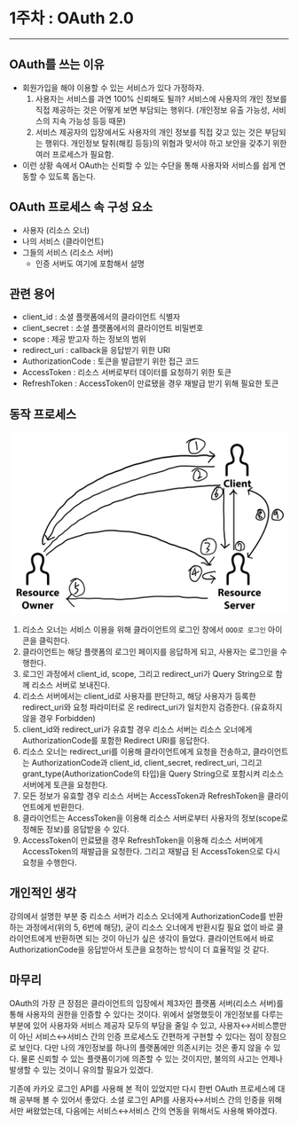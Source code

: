 # 1주차 : OAuth 2.0

---

## OAuth를 쓰는 이유

- 회원가입을 해야 이용할 수 있는 서비스가 있다 가정하자.
    1. 사용자는 서비스를 과연 100% 신뢰해도 될까? 서비스에 사용자의 개인 정보를 직접 제공하는 것은 어떻게 보면 부담되는 행위다. (개인정보 유출 가능성, 서비스의 지속 가능성 등등 때문)
    2. 서비스 제공자의 입장에서도 사용자의 개인 정보를 직접 갖고 있는 것은 부담되는 행위다. 개인정보 탈취(해킹 등등)의 위협과 맞서야 하고 보안을 갖추기 위한 여러 프로세스가 필요함.
- 이런 상황 속에서 OAuth는 신뢰할 수 있는 수단을 통해 사용자와 서비스를 쉽게 연동할 수 있도록 돕는다.

## OAuth 프로세스 속 구성 요소

- 사용자 (리소스 오너)
- 나의 서비스 (클라이언트)
- 그들의 서비스 (리소스 서버)
    - 인증 서버도 여기에 포함해서 설명

## 관련 용어

- client_id : 소셜 플랫폼에서의 클라이언트 식별자
- client_secret : 소셜 플랫폼에서의 클라이언트 비밀번호
- scope :  제공 받고자 하는 정보의 범위
- redirect_uri : callback을 응답받기 위한 URI
- AuthorizationCode : 토큰을 발급받기 위한 접근 코드
- AccessToken : 리소스 서버로부터 데이터를 요청하기 위한 토큰
- RefreshToken : AccessToken이 만료됐을 경우 재발급 받기 위해 필요한 토큰

## 동작 프로세스

![week1.jpeg](./images/week1.jpeg)

1. 리소스 오너는 서비스 이용을 위해 클라이언트의 로그인 창에서 `OOO로 로그인` 아이콘을 클릭한다.
2. 클라이언트는 해당 플랫폼의 로그인 페이지를 응답하게 되고, 사용자는 로그인을 수행한다.
3. 로그인 과정에서 client_id, scope, 그리고 redirect_uri가 Query String으로 함께 리소스 서버로 보내진다.
4. 리소스 서버에서는 client_id로 사용자를 판단하고, 해당 사용자가 등록한 redirect_uri와 요청 파라미터로 온 redirect_uri가 일치한지 검증한다. (유효하지 않을 경우 Forbidden)
5. client_id와 redirect_uri가 유효할 경우 리소스 서버는 리소스 오너에게 AuthorizationCode를 포함한 Redirect URI를 응답한다.
6. 리소스 오너는 redirect_uri를 이용해 클라이언트에게 요청을 전송하고, 클라이언트는 AuthorizationCode과 client_id, client_secret, redirect_uri, 그리고 grant_type(AuthorizationCode의 타입)을 Query String으로 포함시켜 리소스 서버에게 토큰을 요청한다.
7. 모든 정보가 유효할 경우 리소스 서버는 AccessToken과 RefreshToken을 클라이언트에게 반환한다.
8. 클라이언트는 AccessToken을 이용해 리소스 서버로부터 사용자의 정보(scope로 정해둔 정보)를 응답받을 수 있다.
9. AccessToken이 만료됐을 경우 RefreshToken을 이용해 리소스 서버에게 AccessToken의 재발급을 요청한다. 그리고 재발급 된 AccessToken으로 다시 요청을 수행한다.

## 개인적인 생각

강의에서 설명한 부분 중 리소스 서버가 리소스 오너에게 AuthorizationCode를 반환하는 과정에서(위의 5, 6번에 해당), 굳이 리소스 오너에게 반환시킬 필요 없이 바로 클라이언트에게 반환하면 되는 것이 아닌가 싶은 생각이 들었다. 클라이언트에서 바로 AuthorizationCode을 응답받아서 토큰을 요청하는 방식이 더 효율적일 것 같다.

## 마무리

OAuth의 가장 큰 장점은 클라이언트의 입장에서 제3자인 플랫폼 서버(리소스 서버)를 통해 사용자의 권한을 인증할 수 있다는 것이다. 위에서 설명했듯이 개인정보를 다루는 부분에 있어 사용자와 서비스 제공자 모두의 부담을 줄일 수 있고, 사용자↔서비스뿐만이 아닌 서비스↔서비스 간의 인증 프로세스도 간편하게 구현할 수 있다는 점이 장점으로 보인다. 
다만 나의 개인정보를 하나의 플랫폼에만 의존시키는 것은 좋지 않을 수 있다. 물론 신뢰할 수 있는 플랫폼이기에 의존할 수 있는 것이지만, 불의의 사고는 언제나 발생할 수 있는 것이니 유의할 필요가 있겠다.

기존에 카카오 로그인 API를 사용해 본 적이 있었지만 다시 한번 OAuth 프로세스에 대해 공부해 볼 수 있어서 좋았다. 소셜 로그인 API를 사용자↔서비스 간의 인증을 위해서만 써왔었는데, 다음에는 서비스↔서비스 간의 연동을 위해서도 사용해 봐야겠다.